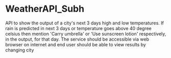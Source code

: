 # WeatherAPI_Subh
API to show the output of a city's next 3 days high and low temperatures. If rain is predicted in next 3 days or temperature goes above 40 degree celsius then mention 'Carry umbrella' or 'Use sunscreen lotion' respectively, in the output, for that day. The service should be accessible via web browser on internet and end user should be able to view results by changing city
